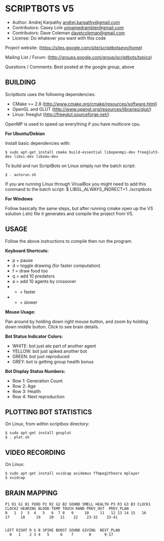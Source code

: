 SCRIPTBOTS V5
==========
* Author: Andrej Karpathy <andrej.karpathy@gmail.com>
* Contributors: Casey Link <unnamedrambler@gmail.com>
* Contributors: Dave Coleman <davetcoleman@gmail.com>
* License: Do whatever you want with this code

Project website: 
(https://sites.google.com/site/scriptbotsevo/home)

Mailing List / Forum:
(http://groups.google.com/group/scriptbots/topics)

Questions / Comments:
Best posted at the google group, above


BUILDING
---------

Scriptbots uses the following dependencies:

* CMake >= 2.8 (http://www.cmake.org/cmake/resources/software.html)
* OpenGL and GLUT (http://www.opengl.org/resources/libraries/glut/)
* Linux: freeglut (http://freeglut.sourceforge.net/) 

OpenMP is used to speed up everything if you have multicore cpu.

**For Ubuntu/Debian**

Install basic dependencies with:

    $ sudo apt-get install cmake build-essential libopenmpi-dev freeglut3-dev libxi-dev libxmu-dev

To build and run ScriptBots on Linux simply run the batch script:

    $ . autorun.sh

If you are running Linux through VirualBox you might need to add this command to the batch script:
    $ LIBGL_ALWAYS_INDRECT=1 ./scriptbots

**For Windows**

Follow basically the same steps, but after running cmake open up the VS solution (.sln) file it generates and compile the project from VS.


USAGE
------
Follow the above instructions to compile then run the program.

**Keyboard Shortcuts:**

* p = pause
* d = toggle drawing (for faster computation)
* f = draw food too
* q = add 10 predators
* a = add 10 agents by crossover
* + = faster
* - = slower

**Mouse Usage:**

Pan around by holding down right mouse button, and zoom by holding down middle button. Click to see brain details.

**Bot Status Indicator Colors:**

* WHITE: bot just ate part of another agent
* YELLOW: bot just spiked another bot
* GREEN: bot just reproduced
* GREY: bot is getting group health bonus

**Bot Display Status Numbers:**
* Row 1: Generation Count
* Row 2: Age
* Row 3: Health
* Row 4: Next reproduction

PLOTTING BOT STATISTICS
--------
On Linux, from within scriptbox directory:

	$ sudo apt-get install gnuplot
	$ . plot.sh


VIDEO RECORDING
---------
On Linux:

	$ sudo apt-get install xvidcap avidemux ffmpeg2theora mplayer
   	$ xvidcap


BRAIN MAPPING
------------

	P1 R1 G1 B1 FOOD P2 R2 G2 B2 SOUND SMELL HEALTH P3 R3 G3 B3 CLOCK1 CLOCK2 HEARING BLOOD TEMP TOUCH RAND PREV_OUT  PREV_PLAN
	0   1  2  3  4   5   6  7 8   9     10     11   12 13 14 15   16     17     18     19    20   21    22    23-32    33-41


	LEFT RIGHT R G B SPIKE BOOST SOUND GIVING  NEXT_PLAN 
	  0   1    2 3 4   5     6    7       8      9-17

